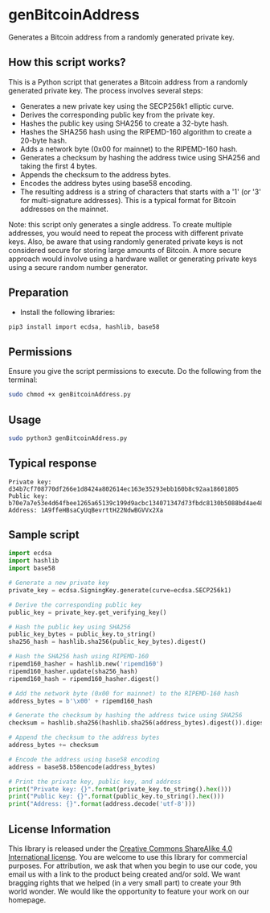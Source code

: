 # genBitcoinAddress
Generates a Bitcoin address from a randomly generated private key.

## How this script works?

This is a Python script that generates a Bitcoin address from a randomly generated private key. The process involves several steps:

- Generates a new private key using the SECP256k1 elliptic curve.
- Derives the corresponding public key from the private key.
- Hashes the public key using SHA256 to create a 32-byte hash.
- Hashes the SHA256 hash using the RIPEMD-160 algorithm to create a 20-byte hash.
- Adds a network byte (0x00 for mainnet) to the RIPEMD-160 hash.
- Generates a checksum by hashing the address twice using SHA256 and taking the first 4 bytes.
- Appends the checksum to the address bytes.
- Encodes the address bytes using base58 encoding.
- The resulting address is a string of characters that starts with a '1' (or '3' for multi-signature addresses). This is a typical format for Bitcoin addresses on the mainnet.

Note: this script only generates a single address. To create multiple addresses, you would need to repeat the process with different private keys. Also, be aware that using randomly generated private keys is not considered secure for storing large amounts of Bitcoin. A more secure approach would involve using a hardware wallet or generating private keys using a secure random number generator.

## Preparation
- Install the following libraries:
```bash
pip3 install import ecdsa, hashlib, base58
```

## Permissions

Ensure you give the script permissions to execute. Do the following from the terminal:
```bash
sudo chmod +x genBitcoinAddress.py
```

## Usage
```bash
sudo python3 genBitcoinAddress.py
```

## Typical response
```
Private key: d34b7cf708770df266e1d8424a802614ec163e35293ebb160b8c92aa18601805
Public key: b70e7a7e53e4d64fbee1265a65139c199d9acbc134071347d73fbdc8130b5088bd4ae48b4db0c7c81d2c1f3fa986b06fac8194105f4bf9a6169321e33bf7bfa9
Address: 1A9ffeHBsaCyUqBevrttH22NdwBGVVx2Xa
```

## Sample script
```python
import ecdsa
import hashlib
import base58

# Generate a new private key
private_key = ecdsa.SigningKey.generate(curve=ecdsa.SECP256k1)

# Derive the corresponding public key
public_key = private_key.get_verifying_key()

# Hash the public key using SHA256
public_key_bytes = public_key.to_string()
sha256_hash = hashlib.sha256(public_key_bytes).digest()

# Hash the SHA256 hash using RIPEMD-160
ripemd160_hasher = hashlib.new('ripemd160')
ripemd160_hasher.update(sha256_hash)
ripemd160_hash = ripemd160_hasher.digest()

# Add the network byte (0x00 for mainnet) to the RIPEMD-160 hash
address_bytes = b'\x00' + ripemd160_hash

# Generate the checksum by hashing the address twice using SHA256
checksum = hashlib.sha256(hashlib.sha256(address_bytes).digest()).digest()[:4]

# Append the checksum to the address bytes
address_bytes += checksum

# Encode the address using base58 encoding
address = base58.b58encode(address_bytes)

# Print the private key, public key, and address
print("Private key: {}".format(private_key.to_string().hex()))
print("Public key: {}".format(public_key.to_string().hex()))
print("Address: {}".format(address.decode('utf-8')))
```

## License Information

This library is released under the [Creative Commons ShareAlike 4.0 International license](https://creativecommons.org/licenses/by-sa/4.0/). You are welcome to use this library for commercial purposes. For attribution, we ask that when you begin to use our code, you email us with a link to the product being created and/or sold. We want bragging rights that we helped (in a very small part) to create your 9th world wonder. We would like the opportunity to feature your work on our homepage.
